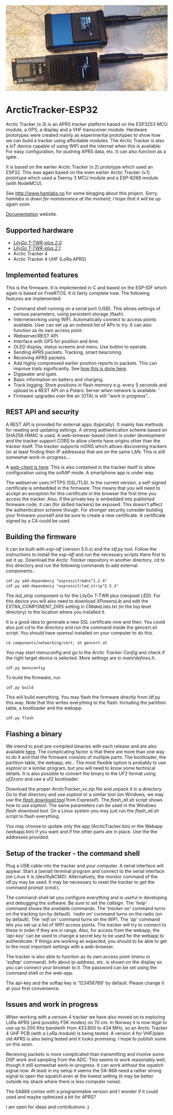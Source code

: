 ![Arctic Tracker and LilyGo T-TWR](trackers.jpg)
# ArcticTracker-ESP32

Arctic Tracker (v.3) is an APRS tracker platform based on the ESP32S3 MCU module, a GPS, a display and a 
VHF transceiver module. Hardware prototypes were created mainly as experimental prototypes to show how we can build a 
tracker using affordable modules. The Arctic Tracker is also a IoT device capable of using WIFI and the internet when this 
is available: For easy configuration, for pushing APRS data, etc. It can also function as a igate. 

It is based on the earlier Arctic Tracker (v.2) prototype which used an ESP32. This was again based on the even earlier 
Arctic Tracker (v.1) prototype which used a Teensy 3 MCU module and a ESP-8266 module (with NodeMCU). 

See http://www.hamlabs.no for some blogging about this project. *Sorry, hamlabs is down for maintenance at the moment; I hope that it will be up again soon.* 

[Documentation](https://doc.arctictracker.no) website.  

## Supported hardware

* [_LilyGo T-TWR-plus 2.0_](https://www.lilygo.cc/products/t-twr-plus?variant=42911934185653).
* [_LilyGo T-TWR-plus 2.1_](https://lilygo.cc/products/t-twr-rev2-1).
* Arctic Tracker 4
* Arctic Tracker 4 UHF (LoRa APRS)

## Implemented features

This is the firmware. It is implemented in C and based on the ESP-IDF which again is based on FreeRTOS. 
It is fairly complete now. The following features are implemented:

* Command shell running on a serial port (USB). This allows settings of various parameters, using persistent storage (flash).
* Internetworking using WIFI. Automatically connect to access points available. User can set up 
  an ordered list of APs to try. It can also function as its own access point.
* Webserver/REST API.
* Interface with GPS for position and time. 
* OLED display, status screens and menu. Use button to operate.
* Sending APRS packets. Tracking, smart beaconing.
* Receiving APRS packets. 
* Add highly compressed earlier position reports to packets. This can improve trails significantly.
  See [how this is done here](http://hamlabs.no/2020/11/02/improving-trails-with-arctic-tracker/). 
* Digipeater and igate. 
* Basic information on battery and charging.
* Track logging. Store positions in flash memory e.g. every 5 seconds and upload to a REST
  API on a Polaric Server when network is available. '
* Firmware upgrades over the air (OTA) is still "work in progress"..

## REST API and security
A REST API is provided for external apps (typically). It mainly has methods for reading and updating settings. A strong authentication scheme based on SHA256 HMAC is used. A web-browser-based client is under development and the tracker support CORS to allow clients have origins other than the tracker itself. The tracker supports mDNS which allows discovering trackers (or at least finding their IP addresses) that are on the same LAN. This is still somewhat work-in-progress...

A [web-client is here](https://github.com/Hamlabs/ArcticTracker-Webapp): This is also contained in the tracker itself to allow configuration using the softAP mode. A smartphone app is under way. 

The webserver uses HTTPS (SSL/TLS). In the current version, a self-signed certificate is embedded in the firmware. This means that you will need to accept an exception for this certificate in the browser the first time you access the tracker. Also, if the private key is embedded into published firmware code, it can (for skilled hackers) be exposed. This doesn't affect the authentication scheme though. For stronger security consider building your firmware yourself and be sure to create a new certificate. A certificate signed by a CA could be used. 

## Building the firmware
It can be built with *esp-idf* (version 5.0.x) and the *idf.py* tool. Follow the instructions to install the *esp-idf* and run the necessary scripts there first to set it up. Download the *Arctic Tracker* repository in another directory. cd to this directory and run the following commands to add external components.: 
  ```
  idf.py add-dependency "espressif/mdns^1.2.4" 
  idf.py add-dependency "espressif/led_strip^2.5.3" 
  ```
The *led_strip* component is for the LilyGo T-TWR plus (neopixel LED). For this device you will also need to download *XPowersLib* and edit the EXTRA_COMPONENT_DIRS setting in CMakeLists.txt (in the top level directory) to the location where you installed it.

It is a good idea to generate a new SSL certificate now and then. You could also just cd to the directory and run the command inside the gencert.sh script. You should have openssl installed on your computer to do this. 
  ```
  cd components/networking/cert; sh gencert.sh
  ```
You may start menuconfig and go to the *Arctic Tracker Config* and check if the right target device is selected. More settings are in *main/defines.h*.
  ```
  idf.py menuconfig
  ```
  
To build the firmware, run
  ```
  idf.py build
  ```
This will build everything. You may flash the firmware directly from idf.py this way. Note that this writes everything to the flash: Including the partition table, a bootloader and the webapp. 
  ```
  idf.py flash
  ```

## Flashing a binary
We intend to post pre-compiled binaries with each release and are also available [here](https://arctictracker.no/download/). The complicating factor is that there are more than one way to do it and that the firmware consists of multiple parts: The bootloader, the partition table, the webapp, etc.. The most flexible option is probably to use *esptool* or a similar program, but you will need to know some technical details. It is also possible to convert the binary to the UF2 format using *uf2conv* and use a uf2 bootloader.

Download the proper *ArcticTracker_xx.zip* file and unpack it in a directory. Go to that directory and use *esptool* or a similar tool (on Windows, we may use the [*flash download tool*](https://www.espressif.com/en/support/download/other-tools) from Expressif). The *flash_all.sh* script shows how to use *esptool*. The same parameters can be used in the Windows *flash download tool*. On a Linux system you may just run the *flash_all.sh* script to flash everything. 

You may choose to update only the app (ArcticTracker.bin) or the Webapp (webapp.bin) if you want and if the other parts are in place. Use the the addresses provided. 


## Setup of the tracker - the command shell
Plug a USB cable into the tracker and your computer. A serial interface will appear. Start a (serial) terminal program and connect to the serial interface (on Linux it is /dev/ttyACM0). Alternatively, the monitor command of the idf.py may be used. It may be necessary to reset the tracker to get the command prompt (cmd:). 

The command-shell let you configure everything and is useful in developing and debugging the software. Be sure to set the *callsign*. The *'help'* command shows the available commands. The *'tracker on'* command turns on the tracking (on by default). *'radio on'* command turns on the radio (on by default). The *'wifi on'* command turns on the WIFI. The *'ap'* command lets you set up a list of WIFI access points. The tracker will try to connect to these in order if they are in range. Also, for access from the webapp, the *'api-key'* can be used to change a secret key to be used for the webapp to authenticate. If things are working as expected, you should to be able to get to the most important settings with a web-browser. 

The tracker is also able to function as its own access point (menu or *'softap'* command). Info about ip-address, etc. is shown on the display so you can connect your browser to it. The password can be set using the command shell or the web-app. 

The api-key and the softap key is '123456789' by default. Please change it at your first convenience.

## Issues and work in progress
When working with a version 4 tracker we have also moved on to exploring LoRa APRS (and possibly FSK modes) on 70 cm.  In Norway it is now legal to use up to 200 Khz bandwith from 433.600 to 434 MHz, so an Arctic Tracker 4 UHF PCB (with a LoRa module) is being tested. A version 4 for VHF/plain old APRS is also being tested and it looks promising. I hope to publish some on this soon. 

Receiving packets is more complicated than transmitting and involve some DSP work and sampling from the ADC. This seems to work reasonably well, though it still somewhat work-in-progress. It can work without the squelch signal now. At least in my setup it seems the SA-868 need a rather strong signal to open the squelch even at the lowest setting (it may be better outside my shack where there is less computer noise).

The SA868 comes with a programmable version and I wonder if it could used and maybe optimized a bit for APRS? 

I am open for ideas and contributions :)
 

